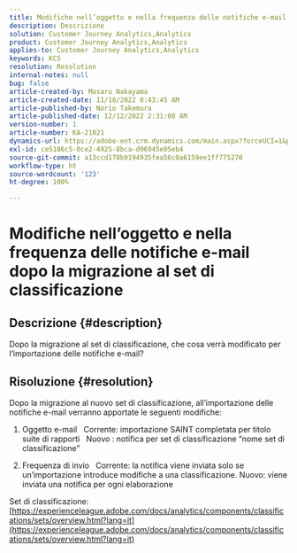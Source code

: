 ```yaml
---
title: Modifiche nell’oggetto e nella frequenza delle notifiche e-mail dopo la migrazione al set di classificazione
description: Descrizione
solution: Customer Journey Analytics,Analytics
product: Customer Journey Analytics,Analytics
applies-to: Customer Journey Analytics,Analytics
keywords: KCS
resolution: Resolution
internal-notes: null
bug: false
article-created-by: Masaru Nakayama
article-created-date: 11/18/2022 8:43:45 AM
article-published-by: Norio Takemura
article-published-date: 12/12/2022 2:31:08 AM
version-number: 1
article-number: KA-21021
dynamics-url: https://adobe-ent.crm.dynamics.com/main.aspx?forceUCI=1&pagetype=entityrecord&etn=knowledgearticle&id=cb889f1b-1d67-ed11-9561-6045bd006239
exl-id: ce5186c5-0ce2-4925-8bca-d96945e05eb4
source-git-commit: a13ccd178b9194935fea56c0a6159ee1ff775270
workflow-type: ht
source-wordcount: '123'
ht-degree: 100%

---
```


# Modifiche nell’oggetto e nella frequenza delle notifiche e-mail dopo la migrazione al set di classificazione

## Descrizione {#description}

Dopo la migrazione al set di classificazione, che cosa verrà modificato per l’importazione delle notifiche e-mail?
<br>

## Risoluzione {#resolution}


Dopo la migrazione al nuovo set di classificazione, all’importazione delle notifiche e-mail verranno apportate le seguenti modifiche:



1. Oggetto e-mail
  Corrente: importazione SAINT completata per titolo suite di rapporti
  Nuovo : notifica per set di classificazione “nome set di classificazione”

2. Frequenza di invio
  Corrente: la notifica viene inviata solo se un’importazione introduce modifiche a una classificazione.
Nuovo: viene inviata una notifica per ogni elaborazione

Set di classificazione:
[https://experienceleague.adobe.com/docs/analytics/components/classifications/sets/overview.html?lang=it](https://experienceleague.adobe.com/docs/analytics/components/classifications/sets/overview.html?lang=it)
